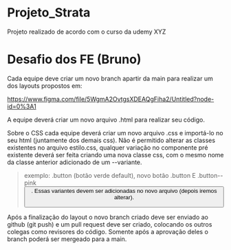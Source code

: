 # Projeto_Strata

Projeto realizado de acordo com o curso da udemy XYZ

# Desafio dos FE (Bruno)

Cada equipe deve criar um novo branch apartir da main para realizar um dos layouts propostos em:


https://www.figma.com/file/5WgmA2OvtgsXDEAQgFiha2/Untitled?node-id=0%3A1

A equipe deverá criar um novo arquivo .html para realizar seu código. 

Sobre o CSS cada equipe deverá criar um novo arquivo .css e importá-lo no seu html (juntamente dos demais css). Não é permitido alterar as classes existentes no arquivo estilo.css, qualquer variação no componente pré existente deverá ser feita criando uma nova classe css, com o mesmo nome da classe anterior adicionado de um --variante. 

> exemplo: .button (botão verde default), novo botão .button E .button--pink  <button class="button button--pink">. Essas variantes devem ser adicionadas no novo arquivo (depois iremos alterar).


Após a finalização do layout o novo branch criado deve ser enviado ao github (git push) e um pull request deve ser criado, colocando os outros colegas como revisores do código. Somente após a aprovação deles o branch poderá ser mergeado para a main.
